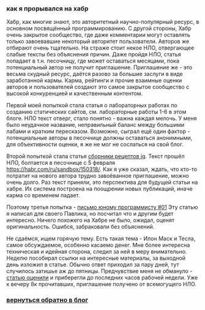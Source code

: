 ### как я прорывался на хабр

Хабр, как многие знают, это авторитетный научно-популярный ресурс, в основном
посвящённый программированию. С другой стороны, Хабр очень закрытое
сообщество, где даже комментарии могут оставлять только завоевавшие
некоторый авторитет пользователи. Авторов же отбирают очень тщательно.
На страже стоит некое НЛО, отвергающее слабые тексты без объяснения
причин. Даже пройдя НЛО, статья попадает в т.н. песочницу, где может
оставаться месяцами, пока потенциальный автор не получит приглашение.
Приглашение же - это весьма скудный ресурс, даётся разово за большие
заслуги в виде заработанной кармы. Карма, рейтинги и прочие взаимные
оценки авторов и пользователей создают это самое закрытое сообщество
с высокой конкуренцией и качественным контентом.

Первой моей попыткой стала статья о лабораторных работах по созданию
статических сайтов, см. лабораторные работы 1-6 в этом блоге.
НЛО текст отверг, стало понятно - важна каждая мелочь. У меня было
неудачное название, неправильный баланс между большими лабами и
кратким пересказом. Возможно, сыграл ещё один фактор - потенциальные
авторы в песочнице должны оставаться анонимными, для объективности оценки,
я же не мог не сослаться на свой блог.

Второй попыткой стала статья [сборники рецептов jq](jq-cookbook.md).
Текст прошёл НЛО, болтается в песочнице с 5 февраля <https://habr.com/ru/sandbox/150318/>.
Как я уже сказал, ждать, что кто-то потратит на нового автора трудно
завоёванное приглашение, можно очень долго. Раз текст приняли, это
перспектива для будущей статьи на хабре. Их система построена
на поощрении новых публикаций, иначе карма со временем падает.

Поэтому третья попытка - [письмо юному программисту #01](letter01.md)
Эту статью я написал для своего Павлика, но посчитал что и другим
будет интересно. Ничего похожего на Хабре не было, ожидал, оценят
оригинальность. Ошибся, забраковали без объяснений.

Не сдаёмся, ищем горячую тему. Есть такая тема - Илон Маск и Тесла,
самое обсуждаемое, особенно касаемо денег. Мне более интересна техническая
и идейная сторона, следил за ней в меру внимательно. Неделю пособирал
ссылки на интересные материалы, за выходной день изложил в статье.
Обычно ответ приходил за пару дней, тут случилось затишье аж до
пятницы. Предчувствие меня не обмануло - [статью оценили](https://habr.com/ru/post/550356/)
и приберегли до последних часов рабочей недели. Уже к вечеру 8к
прочитавших, приглашение получено от всемогущего НЛО.



###            **[вернуться обратно в блог](index.md)**
